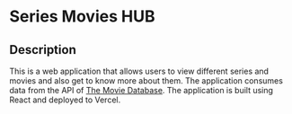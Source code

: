 # Series Movies HUB

## Description
This is a web application that allows users to view different series and movies and also get to know more about them. The application consumes data from the API of [The Movie Database](https://www.themoviedb.org/). The application is built using React and deployed to Vercel.